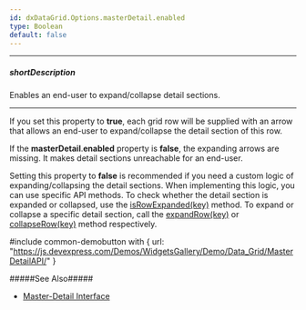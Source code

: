 ```yaml
---
id: dxDataGrid.Options.masterDetail.enabled
type: Boolean
default: false
---
```

---
##### shortDescription
Enables an end-user to expand/collapse detail sections.

---
If you set this property to **true**, each grid row will be supplied with an arrow that allows an end-user to expand/collapse the detail section of this row.

If the **masterDetail**.**enabled** property is **false**, the expanding arrows are missing. It makes detail sections unreachable for an end-user.

Setting this property to **false** is recommended if you need a custom logic of expanding/collapsing the detail sections. When implementing this logic, you can use specific API methods. To check whether the detail section is expanded or collapsed, use the [isRowExpanded(key)](/api-reference/10%20UI%20Widgets/dxDataGrid/3%20Methods/isRowExpanded(key).md '/Documentation/ApiReference/UI_Components/dxDataGrid/Methods/#isRowExpandedkey') method. To expand or collapse a specific detail section, call the [expandRow(key)](/api-reference/10%20UI%20Widgets/dxDataGrid/3%20Methods/expandRow(key).md '/Documentation/ApiReference/UI_Components/dxDataGrid/Methods/#expandRowkey') or [collapseRow(key)](/api-reference/10%20UI%20Widgets/dxDataGrid/3%20Methods/collapseRow(key).md '/Documentation/ApiReference/UI_Components/dxDataGrid/Methods/#collapseRowkey') method respectively.

#include common-demobutton with {
    url: "https://js.devexpress.com/Demos/WidgetsGallery/Demo/Data_Grid/MasterDetailAPI/"
}

#####See Also#####
- [Master-Detail Interface](/concepts/05%20Widgets/DataGrid/60%20Master-Detail%20Interface '/Documentation/Guide/UI_Components/DataGrid/Master-Detail_Interface/')